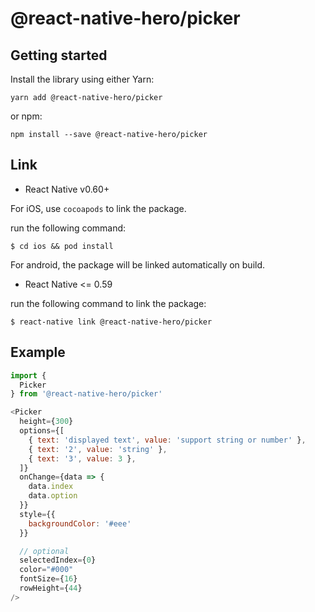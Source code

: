 # @react-native-hero/picker

## Getting started

Install the library using either Yarn:

```
yarn add @react-native-hero/picker
```

or npm:

```
npm install --save @react-native-hero/picker
```

## Link

- React Native v0.60+

For iOS, use `cocoapods` to link the package.

run the following command:

```
$ cd ios && pod install
```

For android, the package will be linked automatically on build.

- React Native <= 0.59

run the following command to link the package:

```
$ react-native link @react-native-hero/picker
```

## Example

```js
import {
  Picker
} from '@react-native-hero/picker'

<Picker
  height={300}
  options={[
    { text: 'displayed text', value: 'support string or number' },
    { text: '2', value: 'string' },
    { text: '3', value: 3 },
  ]}
  onChange={data => {
    data.index
    data.option
  }}
  style={{
    backgroundColor: '#eee'
  }}

  // optional
  selectedIndex={0}
  color="#000"
  fontSize={16}
  rowHeight={44}
/>
```
